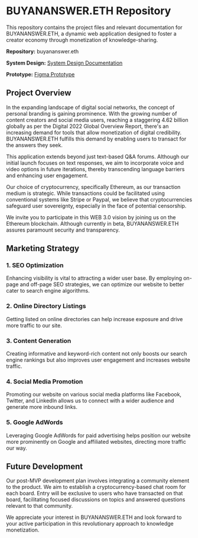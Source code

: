 # BUYANANSWER.ETH Repository

This repository contains the project files and relevant documentation for BUYANANSWER.ETH, a dynamic web application designed to foster a creator economy through monetization of knowledge-sharing.

**Repository:** buyananswer.eth

**System Design:** [System Design Documentation](https://github.com/jaykomarraju/buyananswer.eth/blob/main/docs/System%20Design.pdf)

**Prototype:** [Figma Prototype](https://www.figma.com/file/PnXms604MyGmsjdNyR8Wbz/buyananswer-MVP?node-id=0%3A1)

## Project Overview

In the expanding landscape of digital social networks, the concept of personal branding is gaining prominence. With the growing number of content creators and social media users, reaching a staggering 4.62 billion globally as per the Digital 2022 Global Overview Report, there's an increasing demand for tools that allow monetization of digital credibility. BUYANANSWER.ETH fulfills this demand by enabling users to transact for the answers they seek.

This application extends beyond just text-based Q&A forums. Although our initial launch focuses on text responses, we aim to incorporate voice and video options in future iterations, thereby transcending language barriers and enhancing user engagement.

Our choice of cryptocurrency, specifically Ethereum, as our transaction medium is strategic. While transactions could be facilitated using conventional systems like Stripe or Paypal, we believe that cryptocurrencies safeguard user sovereignty, especially in the face of potential censorship.

We invite you to participate in this WEB 3.0 vision by joining us on the Ethereum blockchain. Although currently in beta, BUYANANSWER.ETH assures paramount security and transparency.

## Marketing Strategy

### 1. SEO Optimization
Enhancing visibility is vital to attracting a wider user base. By employing on-page and off-page SEO strategies, we can optimize our website to better cater to search engine algorithms.

### 2. Online Directory Listings
Getting listed on online directories can help increase exposure and drive more traffic to our site.

### 3. Content Generation
Creating informative and keyword-rich content not only boosts our search engine rankings but also improves user engagement and increases website traffic.

### 4. Social Media Promotion
Promoting our website on various social media platforms like Facebook, Twitter, and LinkedIn allows us to connect with a wider audience and generate more inbound links.

### 5. Google AdWords
Leveraging Google AdWords for paid advertising helps position our website more prominently on Google and affiliated websites, directing more traffic our way.

## Future Development

Our post-MVP development plan involves integrating a community element to the product. We aim to establish a cryptocurrency-based chat room for each board. Entry will be exclusive to users who have transacted on that board, facilitating focused discussions on topics and answered questions relevant to that community.

We appreciate your interest in BUYANANSWER.ETH and look forward to your active participation in this revolutionary approach to knowledge monetization.
